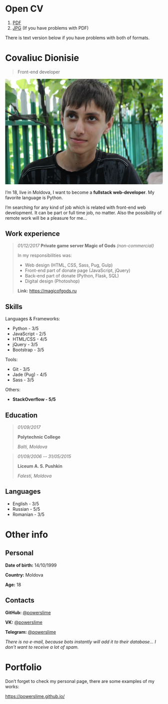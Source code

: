 # Open CV
1. [PDF](./EN_Covaliuc_Dionisie_Optimized.pdf)
2. [JPG](./EN_Covaliuc_Dionisie.jpg) (If you have problems with PDF)

There is text version below if you have problems with both of formats.
# Covaliuc Dionisie
> Front-end developer

![2014 year](../photo.jpg)

I’m 18, live in Moldova,
I want to become a **fullstack web-developer**.
My favorite language is Python.

I’m searching for any kind of job which is related with front-end web
development. It can be part or full time job, no matter. Also the
possibility of remote work will be a pleasure for me...

## Work experience
> *01/12/2017*
> **Private game server Magic of Gods**
> *(non-commercial)*
>
> In my responsibilities was:
> * Web design (HTML, CSS, Sass, Pug, Gulp)
>  * Front-end part of donate page (JavaScript, jQuery)
>  * Back-end part of donate (Python, Flask, SQL)
>  * Digital design (Photoshop)
>
> **Link:** https://magicofgods.ru

## Skills
Languages & Frameworks:
* Python - 3/5
* JavaScript - 2/5
* HTML/CSS - 4/5
* jQuery - 3/5
* Bootstrap - 3/5

Tools:
* Git - 3/5
* Jade (Pug) - 4/5
* Sass - 3/5

Others:
* **StackOverflow - 5/5**

## Education
> *01/09/2017*
>
> **Polytechnic College**
>
> *Balti, Moldova*

> *01/09/2006 -- 31/05/2015*
>
> **Liceum A. S. Pushkin**
>
> *Falesti, Moldova*

## Languages
* English - 3/5
* Russian - 5/5
* Romanian - 3/5

# Other info
## Personal
**Date of birth:** 14/10/1999

**Country:** Moldova

**Age:** 18

## Contacts
**GitHub:** [@powerslime](https://github.com/PowerSlime)

**VK:** [@powerslime](https://vk.me/powerslime)

**Telegram:** [@powerslime](https://t.me/powerslime)

*There is no e-mail, because bots instantly will add it to their database... I don't want to receive a lot of spam.*

# Portfolio
Don’t forget to check my personal page, there are some examples of my works:

https://powerslime.github.io/
